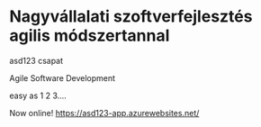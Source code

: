 # Nagyvállalati szoftverfejlesztés agilis módszertannal
asd123 csapat

Agile
Software
Development

easy as 1 2 3....

Now online!
https://asd123-app.azurewebsites.net/
